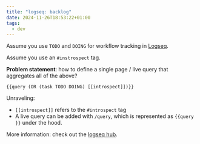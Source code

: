 ```yaml
---
title: "logseq: backlog"
date: 2024-11-26T18:53:22+01:00
tags:
  - dev
---
```


Assume you use `TODO` and `DOING` for workflow tracking in
[Logseq](https://logseq.com/).

Assume you use an `#instrospect` tag.

**Problem statement**: how to define a single page / live query that aggregates
all of the above?


```logseq
{{query (OR (task TODO DOING) [[introspect]])}}
```

Unraveling:

- `[[introspect]]` refers to the `#introspect` tag
- A live query can be added with `/query`, which is represented as `{{query }}`
  under the hood.

More information: check out the [logseq
hub](https://hub.logseq.com/features/av5LyiLi5xS7EFQXy4h4K8/getting-started-with-advanced-queries/8xwSRJNVKFJhGSvJUxs5B2).
